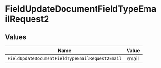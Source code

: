 # FieldUpdateDocumentFieldTypeEmailRequest2


## Values

| Name                                             | Value                                            |
| ------------------------------------------------ | ------------------------------------------------ |
| `FieldUpdateDocumentFieldTypeEmailRequest2Email` | email                                            |